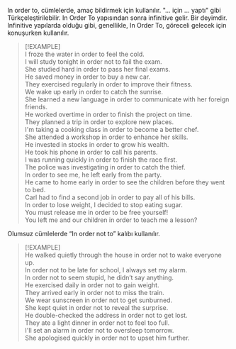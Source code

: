 In order to, cümlelerde, amaç bildirmek için kullanılır. "... için ... yaptı" gibi Türkçeleştirilebilir. In Order To yapısından sonra infinitive gelir. Bir deyimdir. Infinitive yapılarda olduğu gibi, genellikle, In Order To, göreceli gelecek için konuşurken kullanılır.  

> [!EXAMPLE]  
> I froze the water in order to feel the cold.  
> I will study tonight in order not to fail the exam.  
> She studied hard in order to pass her final exams.  
> He saved money in order to buy a new car.  
> They exercised regularly in order to improve their fitness.  
> We wake up early in order to catch the sunrise.  
> She learned a new language in order to communicate with her foreign friends.  
> He worked overtime in order to finish the project on time.  
> They planned a trip in order to explore new places.  
> I'm taking a cooking class in order to become a better chef.  
> She attended a workshop in order to enhance her skills.  
> He invested in stocks in order to grow his wealth.  
> He took his phone in order to call his parents.  
> I was running quickly in order to finish the race first.  
> The police was investigating in order to catch the thief.  
> In order to see me, he left early from the party.  
> He came to home early in order to see the children before they went to bed.  
> Carl had to find a second job in order to pay all of his bills.  
> In order to lose weight, I decided to stop eating sugar.  
> You must release me in order to be free yourself!  
> You left me and our children in order to teach me a lesson?  

Olumsuz cümlelerde “In order not to” kalıbı kullanılır.  

> [!EXAMPLE]  
> He walked quietly through the house in order not to wake everyone up.  
> In order not to be late for school, I always set my alarm.  
> In order not to seem stupid, he didn’t say anything.  
> He exercised daily in order not to gain weight.  
> They arrived early in order not to miss the train.  
> We wear sunscreen in order not to get sunburned.  
> She kept quiet in order not to reveal the surprise.  
> He double-checked the address in order not to get lost.  
> They ate a light dinner in order not to feel too full.  
> I'll set an alarm in order not to oversleep tomorrow.  
> She apologised quickly in order not to upset him further.  